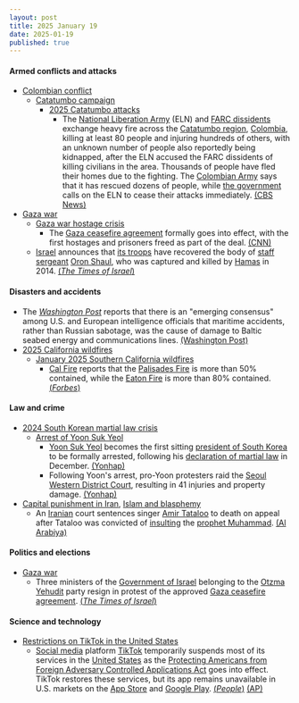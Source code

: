 ```yaml
---
layout: post
title: 2025 January 19
date: 2025-01-19
published: true
---
```



#### Armed conflicts and attacks

* [Colombian conflict](https://en.wikipedia.org/wiki/Colombian_conflict "Colombian conflict")
  * [Catatumbo campaign](https://en.wikipedia.org/wiki/Catatumbo_campaign "Catatumbo campaign")
    * [2025 Catatumbo attacks](https://en.wikipedia.org/wiki/2025_Catatumbo_attacks "2025 Catatumbo attacks")
      * The [National Liberation Army](https://en.wikipedia.org/wiki/National_Liberation_Army_%28Colombia%29 "National Liberation Army (Colombia)") (ELN) and [FARC dissidents](https://en.wikipedia.org/wiki/FARC_dissidents "FARC dissidents") exchange heavy fire across the [Catatumbo region](https://en.wikipedia.org/wiki/Catatumbo_region "Catatumbo region"), [Colombia](https://en.wikipedia.org/wiki/Colombia "Colombia"), killing at least 80 people and injuring hundreds of others, with an unknown number of people also reportedly being kidnapped, after the ELN accused the FARC dissidents of killing civilians in the area. Thousands of people have fled their homes due to the fighting. The [Colombian Army](https://en.wikipedia.org/wiki/National_Army_of_Colombia "National Army of Colombia") says that it has rescued dozens of people, while [the government](https://en.wikipedia.org/wiki/Government_of_Colombia "Government of Colombia") calls on the ELN to cease their attacks immediately. [(CBS News)](https://www.cbsnews.com/news/kidnapped-colombia-peace-talks-fail-rebel-national-liberation-army/)
* [Gaza war](https://en.wikipedia.org/wiki/Gaza_war "Gaza war")
  * [Gaza war hostage crisis](https://en.wikipedia.org/wiki/Gaza_war_hostage_crisis "Gaza war hostage crisis")
    * The [Gaza ceasefire agreement](https://en.wikipedia.org/wiki/2025_Gaza_war_ceasefire "2025 Gaza war ceasefire") formally goes into effect, with the first hostages and prisoners freed as part of the deal. [(CNN)](https://edition.cnn.com/world/live-news/israel-hamas-ceasefire-war-palestine-01-19-25/index.html)
  * [Israel](https://en.wikipedia.org/wiki/Israel "Israel") announces that [its troops](https://en.wikipedia.org/wiki/Israel_Defense_Forces "Israel Defense Forces") have recovered the body of [staff sergeant](https://en.wikipedia.org/wiki/Staff_sergeant "Staff sergeant") [Oron Shaul](https://en.wikipedia.org/wiki/Deaths_and_ransoming_of_Oron_Shaul_and_Hadar_Goldin#Oron_Shaul "Deaths and ransoming of Oron Shaul and Hadar Goldin"), who was captured and killed by [Hamas](https://en.wikipedia.org/wiki/Hamas "Hamas") in 2014. [(*The Times of Israel*)](https://www.timesofisrael.com/liveblog_entry/body-of-oron-shaul-killed-and-captured-by-hamas-in-2014-recovered-from-gaza/)

#### Disasters and accidents

* The *[Washington Post](https://en.wikipedia.org/wiki/Washington_Post "Washington Post")* reports that there is an "emerging consensus" among U.S. and European intelligence officials that maritime accidents, rather than Russian sabotage, was the cause of damage to Baltic seabed energy and communications lines. [(Washington Post)](https://www.washingtonpost.com/world/2025/01/19/russia-baltic-undersea-cables-accidents-sabotage/)
* [2025 California wildfires](https://en.wikipedia.org/wiki/2025_California_wildfires "2025 California wildfires")
  * [January 2025 Southern California wildfires](https://en.wikipedia.org/wiki/January_2025_Southern_California_wildfires "January 2025 Southern California wildfires")
    * [Cal Fire](https://en.wikipedia.org/wiki/California_Department_of_Forestry_and_Fire_Protection "California Department of Forestry and Fire Protection") reports that the [Palisades Fire](https://en.wikipedia.org/wiki/Palisades_Fire "Palisades Fire") is more than 50% contained, while the [Eaton Fire](https://en.wikipedia.org/wiki/Eaton_Fire "Eaton Fire") is more than 80% contained. [(*Forbes*)](https://www.forbes.com/sites/antoniopequenoiv/2025/01/19/california-wildfire-updates-palisades-fire-finally-over-50-contained/)

#### Law and crime

* [2024 South Korean martial law crisis](https://en.wikipedia.org/wiki/2024_South_Korean_martial_law_crisis "2024 South Korean martial law crisis")
  * [Arrest of Yoon Suk Yeol](https://en.wikipedia.org/wiki/Arrest_of_Yoon_Suk_Yeol "Arrest of Yoon Suk Yeol")
    * [Yoon Suk Yeol](https://en.wikipedia.org/wiki/Yoon_Suk_Yeol "Yoon Suk Yeol") becomes the first sitting [president of South Korea](https://en.wikipedia.org/wiki/President_of_South_Korea "President of South Korea") to be formally arrested, following his [declaration of martial law](https://en.wikipedia.org/wiki/2024_South_Korean_martial_law_crisis "2024 South Korean martial law crisis") in December. [(Yonhap)](https://www.yna.co.kr/view/AKR20250118038600004?section=society/all)
    * Following Yoon's arrest, pro-Yoon protesters raid the [Seoul](https://en.wikipedia.org/wiki/Seoul "Seoul") [Western District Court](https://en.wikipedia.org/wiki/Judiciary_of_South_Korea "Judiciary of South Korea"), resulting in 41 injuries and property damage. [(Yonhap)](https://www.yna.co.kr/view/AKR20250119008151004)
* [Capital punishment in Iran](https://en.wikipedia.org/wiki/Capital_punishment_in_Iran "Capital punishment in Iran"), [Islam and blasphemy](https://en.wikipedia.org/wiki/Islam_and_blasphemy "Islam and blasphemy")
  * An [Iranian](https://en.wikipedia.org/wiki/Iran "Iran") court sentences singer [Amir Tataloo](https://en.wikipedia.org/wiki/Amir_Tataloo "Amir Tataloo") to death on appeal after Tataloo was convicted of [insulting](https://en.wikipedia.org/wiki/Criticism_of_Muhammad "Criticism of Muhammad") the [prophet Muhammad](https://en.wikipedia.org/wiki/Prophet_Muhammad "Prophet Muhammad"). [(Al Arabiya)](https://english.alarabiya.net/News/middle-east/2025/01/19/iran-court-sentences-pop-singer-tataloo-to-death)

#### Politics and elections

* [Gaza war](https://en.wikipedia.org/wiki/Gaza_war "Gaza war")
  * Three ministers of the [Government of Israel](https://en.wikipedia.org/wiki/Government_of_Israel "Government of Israel") belonging to the [Otzma Yehudit](https://en.wikipedia.org/wiki/Otzma_Yehudit "Otzma Yehudit") party resign in protest of the approved [Gaza ceasefire agreement](https://en.wikipedia.org/wiki/2025_Gaza_war_ceasefire "2025 Gaza war ceasefire"). [(*The Times of Israel*)](https://www.timesofisrael.com/otzma-yehudit-exits-coalition-over-gaza-deal-blasting-it-as-victory-for-terrorism/)

#### Science and technology

* [Restrictions on TikTok in the United States](https://en.wikipedia.org/wiki/Restrictions_on_TikTok_in_the_United_States "Restrictions on TikTok in the United States")
  * [Social media](https://en.wikipedia.org/wiki/Social_media "Social media") platform [TikTok](https://en.wikipedia.org/wiki/TikTok "TikTok") temporarily suspends most of its services in the [United States](https://en.wikipedia.org/wiki/United_States "United States") as the [Protecting Americans from Foreign Adversary Controlled Applications Act](https://en.wikipedia.org/wiki/Protecting_Americans_from_Foreign_Adversary_Controlled_Applications_Act "Protecting Americans from Foreign Adversary Controlled Applications Act") goes into effect. TikTok restores these services, but its app remains unavailable in U.S. markets on the [App Store](https://en.wikipedia.org/wiki/App_Store_%28Apple%29 "App Store (Apple)") and [Google Play](https://en.wikipedia.org/wiki/Google_Play "Google Play"). [(*People*)](https://people.com/tiktok-working-to-restore-service-in-us-less-than-24-hours-after-ban-8777120) [(AP)](https://apnews.com/article/tiktok-ban-trump-biden-china-bdc79b7ce741a81761f67ea56d410103)

